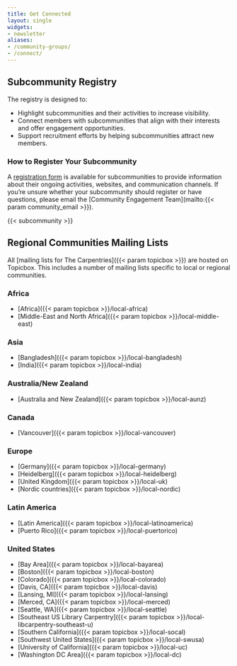 ```yaml
---
title: Get Connected
layout: single
widgets:
- newsletter
aliases:
- /community-groups/
- /connect/
---
```


## Subcommunity Registry 

The registry is designed to:

- Highlight subcommunities and their activities to increase visibility.
- Connect members with subcommunities that align with their interests and offer engagement opportunities.
- Support recruitment efforts by helping subcommunities attract new members.

### How to Register Your Subcommunity

A [registration form](https://forms.gle/t9zqxhyeGLGiSGFe7) is available for subcommunities to provide information about their ongoing activities, websites, and communication channels. If you’re unsure whether your subcommunity should register or have questions, please email the [Community Engagement Team](mailto:{{< param community_email >}}). 

{{< subcommunity >}}


## Regional Communities Mailing Lists

All [mailing lists for The Carpentries]({{< param topicbox >}}) are hosted on Topicbox.  This includes a number of mailing lists specific to local or regional communities.

### Africa
- [Africa]({{< param topicbox >}}/local-africa)
- [Middle-East and North Africa]({{< param topicbox >}}/local-middle-east)

### Asia
- [Bangladesh]({{< param topicbox >}}/local-bangladesh)
- [India]({{< param topicbox >}}/local-india)

### Australia/New Zealand
- [Australia and New Zealand]({{< param topicbox >}}/local-aunz)

### Canada
- [Vancouver]({{< param topicbox >}}/local-vancouver)

### Europe
- [Germany]({{< param topicbox >}}/local-germany)
- [Heidelberg]({{< param topicbox >}}/local-heidelberg)
- [United Kingdom]({{< param topicbox >}}/local-uk)
- [Nordic countries]({{< param topicbox >}}/local-nordic)

### Latin America
- [Latin America]({{< param topicbox >}}/local-latinoamerica)
- [Puerto Rico]({{< param topicbox >}}/local-puertorico)

### United States
- [Bay Area]({{< param topicbox >}}/local-bayarea)
- [Boston]({{< param topicbox >}}/local-boston)
- [Colorado]({{< param topicbox >}}/local-colorado)
- [Davis, CA]({{< param topicbox >}}/local-davis)
- [Lansing, MI]({{< param topicbox >}}/local-lansing)
- [Merced, CA]({{< param topicbox >}}/local-merced)
- [Seattle, WA]({{< param topicbox >}}/local-seattle)
- [Southeast US Library Carpentry]({{< param topicbox >}}/local-libcarpentry-southeast-u)
- [Southern California]({{< param topicbox >}}/local-socal)
- [Southwest United States]({{< param topicbox >}}/local-swusa)
- [University of California]({{< param topicbox >}}/local-uc)
- [Washington DC Area]({{< param topicbox >}}/local-dc) 
